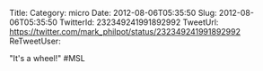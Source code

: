Title: 
Category: micro
Date: 2012-08-06T05:35:50
Slug: 2012-08-06T05:35:50
TwitterId: 232349241991892992
TweetUrl: https://twitter.com/mark_philpot/status/232349241991892992
ReTweetUser: 

"It's a wheel!" #MSL